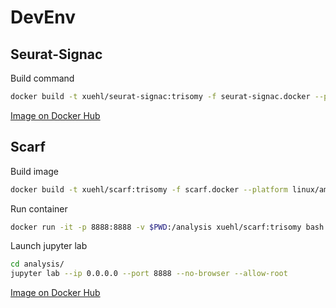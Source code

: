 # DevEnv

## Seurat-Signac
Build command
```bash
docker build -t xuehl/seurat-signac:trisomy -f seurat-signac.docker --platform linux/amd64 .
```

[Image on Docker Hub](https://hub.docker.com/repository/docker/xuehl/seurat-signac/general)

## Scarf
Build image
```bash
docker build -t xuehl/scarf:trisomy -f scarf.docker --platform linux/amd64 --no-cache .
```

Run container
```bash
docker run -it -p 8888:8888 -v $PWD:/analysis xuehl/scarf:trisomy bash
```

Launch jupyter lab
```bash
cd analysis/
jupyter lab --ip 0.0.0.0 --port 8888 --no-browser --allow-root
```

[Image on Docker Hub](https://hub.docker.com/repository/docker/xuehl/scarf/general)
